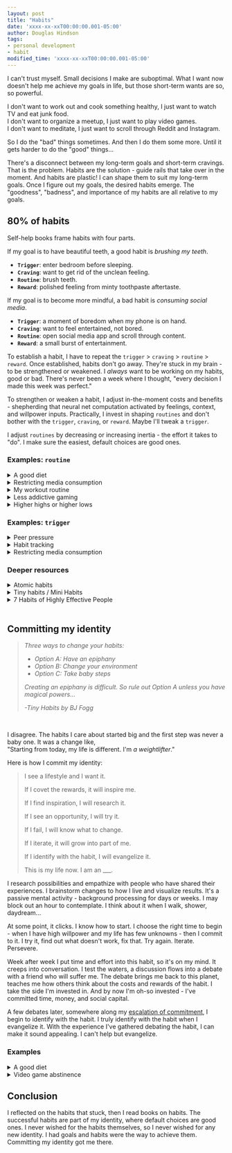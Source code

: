 ```yaml
---
layout: post
title: "Habits"
date: 'xxxx-xx-xxT00:00:00.001-05:00'
author: Douglas Hindson
tags: 
- personal development
- habit
modified_time: 'xxxx-xx-xxT00:00:00.001-05:00'
---
```


I can't trust myself. Small decisions I make are suboptimal. What I want now doesn't help me achieve my goals in life, but those short-term wants are so, so powerful.

I don't want to work out and cook something healthy, I just want to watch TV and eat junk food.
<br/>I don't want to organize a meetup, I just want to play video games.
<br/>I don't want to meditate, I just want to scroll through Reddit and Instagram.

So I do the "bad" things sometimes. And then I do them some more. Until it gets harder to do the "good" things...

There's a disconnect between my long-term goals and short-term cravings. That is the problem. Habits are the solution - guide rails that take over in the moment. And habits are plastic! I can shape them to suit my long-term goals. Once I figure out my goals, the desired habits emerge. The "goodness", "badness", and importance of my habits are all relative to my goals.

## 80% of habits

Self-help books frame habits with four parts.

If my goal is to have beautiful teeth, a good habit is *brushing my teeth*.

* **`Trigger`**: enter bedroom before sleeping.
* **`Craving`**: want to get rid of the unclean feeling.
* **`Routine`**: brush teeth.
* **`Reward`**: polished feeling from minty toothpaste aftertaste.

If my goal is to become more mindful, a bad habit is *consuming social media*.
* **`Trigger`**: a moment of boredom when my phone is on hand.
* **`Craving`**: want to feel entertained, not bored.
* **`Routine`**: open social media app and scroll through content.
* **`Reward`**: a small burst of entertainment.

To establish a habit, I have to repeat the `trigger` > `craving` > `routine` > `reward`. Once established, habits don't go away. They're stuck in my brain - to be strengthened or weakened. I *always* want to be working on my habits, good or bad. There's never been a week where I thought, "every decision I made this week was perfect."

To strengthen or weaken a habit, I adjust in-the-moment costs and benefits - shepherding that neural net computation activated by feelings, context, and willpower inputs. Practically, I invest in shaping `routines` and don't bother with the `trigger`, `craving`, or `reward`. Maybe I'll tweak a `trigger`.

I adjust `routines` by decreasing or increasing inertia - the effort it takes to "do". I make sure the easiest, default choices are good ones.

### Examples: `routine`

<details>
<summary>A good diet</summary>

I make convenient food the "correct" choice. I have a list of meals that take 5-15min of preparation and have consistent calories and protein. I make sure to always have ingredients available for them. The meal list and ingredient measurements are on one page fastened to my kitchen stove. It would take a lot of upfront effort to eat an off-diet meal.
<br/><br/>
I put effort into buying food at the right time. I schedule buying food far in advance, making sure never to run out and need fast alternatives. I buy food when I have willpower - when I'm not tired or hungry. Under these conditions, I pick good food and avoid bad food. I eat the food I have, and all the food I have is good.
<br/><br/>
I invested time and effort to put myself in this position.
<br/><br/>
<a href="https://curiousest.com/diet/">Full post</a>
<br/>
</details>

<details>
<summary>Restricting media consumption</summary>

Sometimes I put extraordinary effort into sabotaging bad choices. I restrict media consumption because it doesn't bring me enough value for the time I spend on it:
<br/><br/>
I enable parental controls on my tablet and phone to blacklist websites, I change my computer's /etc/hosts file to blacklist domains, I log into my router to blacklist IPs. I get other people to hide my gaming consoles and choose the passwords I need to unlock all these things. On YouTube, I unfollow or block channels/content that I deem unproductive. On Facebook/LinkedIn/Twitter/Instagram, I unfollow friends and contacts until all newsfeed content is benign.
<br/><br/>
I still binge sometimes, taking down barriers. When I feel regret, I rebuild the walls. Then I erect stronger ones.
<br/>
</details>

<details>
<summary>My workout routine</summary>

Working out is part of my day by default. I also treat it as the time to clear my head. I have regularly scheduled meetings on my calendar every day to work out. I make the overhead on working out as low as possible. In my last two offices, my gyms were within five minutes of my desk. I also have a squat rack and weights in my bedroom as a backup.
<br/>
</details>

<details>
<summary>Less addictive gaming</summary>

I could spend all my waking hours gaming. A big problem for me is that I find it especially hard to stop without completing something. Whether it's an hour-long multiplayer game or one act of many in a single-player game, it pains me to stop part-way through. That makes gaming take far more time, with far less flexibility. As silly as it sounds, I replaced playing video games with watching others play them on platforms like Twitch and YouTube. I got half the enjoyment but I lost the need to finish. I experienced a fraction of the addiction too.
<br/><br/>
I even found watching too addictive and time-consuming, but it was an important stepping stone to my gaming abstinence.
<br/>
</details>

<details>
<summary>Higher highs or higher lows</summary>
A few months ago, I focused on maximizing peak productivity. My writing was 2x as productive for two weeks. Then I hit a low point and I didn't write at all for a three-month stretch. What's better, 2x-ing peak productivity or 0.5x-ing when times get tough?

<br/>
</details>


### Examples: `trigger`

<details>
<summary>Peer pressure</summary>

I have a friend who always tempts me with indulgent food. I shared my diet goals with them and the importance of these goals to me. I explained that I don't always have the willpower to resist, but resisting is always the right choice. I asked them to help me achieve my goals and not actively work against them.
<br/>
</details>

<details>
<summary>Habit tracking</summary>

I leave my habit/gratitude/goal-tracking book on my kitchen table where I eat in the morning and at night. I record after I eat. I used to have it beside my bed, but I often forgot. 
<br/>
</details>

<details>
<summary>Restricting media consumption</summary>

I got into a bad habit of watching TV or scrolling through social media while eating. A very hard habit to break and a huge timesink. I tried mindful eating, with no distractions, but that never stuck. I bought print subscriptions to The Economist and Harvard Business Review. I leave the magazines where I eat. Now I consume a less addictive, less time-consuming media source while I eat.
<br/>
</details>

### Deeper resources

<details>
<summary>Atomic habits</summary>

<a href="https://www.samuelthomasdavies.com/book-summaries/self-help/atomic-habits/">Book summary.</a> This was my favourite book on habits. It closely aligned with my beliefs and motivations.
<br/><br/>

<b>Choice quotes</b>
<br/><br/>
“You do not rise to the level of your goals. You fall to the level of your systems.” 
<br/><br/>

“One of the best ways to build a new habit is to identify a current habit you already do each day and then stack your new behavior on top. This is called habit stacking.”
<br/><br/>

“People with high self-control tend to spend less time in tempting situations. It’s easier to avoid temptation than resist it.”
<br/><br/>

“Habits are easier when they align with your natural abilities. Choose the habits that best suit you.”
<br/><br/>

“One of the most effective things you can do to build better habits is to join a culture where (1) your desired behavior is the normal behavior and (2) you already have something in common with the group.”
<br/><br/>

</details>

<details>
<summary>Tiny habits / Mini Habits</summary>

<a href="https://www.samuelthomasdavies.com/book-summaries/self-help/tiny-habits/">Tiny Habits book summary.</a> <a href="https://www.samuelthomasdavies.com/book-summaries/self-help/mini-habits/">Mini habits book summary.</a> These books are similar. Their advice didn't suit me (explored in the second half of this article).
<br/><br/>

<b>Choice quotes</b>
<br/><br/>

The essence of Tiny Habits is to take a behavior you want, make it tiny, find where it fits naturally in your life, and nurture its growth.
<br/><br/>

"The foundation of the Mini Habits system is in ‘stupid small’ steps."
<br/><br/>

"You can disrupt a behavior you don’t want by removing the prompt. This isn’t always easy, but removing the prompt is your best first move to stop a behavior from happening."
<br/><br/>

“We’re quick to blame ourselves for lack of progress, but slow to blame our strategies."
<br/>
</details>

<details>

<summary>7 Habits of Highly Effective People</summary>

<a href="https://en.wikipedia.org/wiki/The_7_Habits_of_Highly_Effective_People">Wikipedia summary.</a> <a href="https://www.samuelthomasdavies.com/book-summaries/self-help/mini-habits/">Book summary.</a> Half the ideas in this book seem passé - like they're already ingrained into modern corporate culture. It has a 90s feel, packed with clichés (one of the habits is "Synergize"). It originated many of them.
<br/><br/>

<b>Choice quotes</b>
<br/><br/>

"Management is doing things right; leadership is doing the right things"
<br/><br/>

"If I really want to improve my situation, I can work on the one thing over which I have control - myself."
<br/><br/>

"Sow a thought, reap an action; sow an action, reap a habit; sow a habit, reap a character; sow a character, reap a destiny."
<br/><br/>

"The key is not to prioritize what’s on your schedule, but to schedule your priorities."
<br/>
</details>

<br/>

## Committing my identity

> *Three ways to change your habits:*
> 
> - *Option A:  Have an epiphany*
> - *Option B:  Change your environment*
> - *Option C:  Take baby steps*
> 
>*Creating an epiphany is difficult. So rule out Option A unless you have magical powers...*
>
>*-Tiny Habits by BJ Fogg*

<br/>

I disagree. The habits I care about started big and the first step was never a baby one. It was a change like,<br/>"Starting from today, my life is different. I'm *a weightlifter*."

Here is how I commit my identity:

>I see a lifestyle and I want it.
>
>If I covet the rewards, it will inspire me.
>
>If I find inspiration, I will research it.
>
>If I see an opportunity, I will try it.
>
>If I fail, I will know what to change.
>
>If I iterate, it will grow into part of me.
>
>If I identify with the habit, I will evangelize it.
>
>This is my life now. I am an ___.

I research possibilities and empathize with people who have shared their experiences. I brainstorm changes to how I live and visualize results. It's a passive mental activity - background processing for days or weeks. I may block out an hour to contemplate. I think about it when I walk, shower, daydream...

At some point, it clicks. I know how to start. I choose the right time to begin - when I have high willpower and my life has few unknowns - then I commit to it. I try it, find out what doesn't work, fix that. Try again. Iterate. Persevere.

Week after week I put time and effort into this habit, so it's on my mind. It creeps into conversation. I test the waters, a discussion flows into a debate with a friend who will suffer me. The debate brings me back to this planet, teaches me how others think about the costs and rewards of the habit. I take the side I'm invested in. And by now I'm oh-so invested - I've committed time, money, and social capital.

A few debates later, somewhere along my [escalation of commitment](https://en.wikipedia.org/wiki/Escalation_of_commitment), I begin to identify with the habit. I truly identify with the habit when I evangelize it. With the experience I've gathered debating the habit, I can make it sound appealing. I can't help but evangelize.

### Examples

<details>
<summary>A good diet</summary>

"A diet habit will make me look better, feel better, look better, spend less time on food, look better..."
<br/><br/>
I contemplated the possibilities and implications until I found a path to commitment. I saw a dietician, followed their advice, and kept what worked. My diet became part of my identity. I am someone who has a strict diet. When someone talks about food, my perspective is, "as someone on a more strict diet."
<br/><br/>
Why doesn't everyone eat "correctly"? They probably don't have the awareness or tools, just like pre-diet me.
<br/>
</details>

<details>
<summary>Video game abstinence</summary>

"Not consuming video games will give me more productivity, more time for the things I wish I did more."
<br/><br/>
I thought and thought until I found the path to commitment (or in this case, wall of commitment). Each time I over-indulged, I put barriers in front of the platform I binged on. I deleted games, hid devices, threw away passwords. I became a former gamer. Gaming is part of my identity and so is its abstinence. If someone talks about games, I get excited. When the conversation drifts to present gaming, I apologize for not being up-to-date but empathize with the passion. I'm a former gamer.
<br/><br/>
Although I enjoyed video games, they weren't bringing me long-term rewards. Are they the best time investment? What goals are they helping you achieve? Surely you can find a form of entertainment that makes you better every day...
<br/>
</details>

## Conclusion

I reflected on the habits that stuck, then I read books on habits. The successful habits are part of my identity, where default choices are good ones. I never wished for the habits themselves, so I never wished for any new identity. I had goals and habits were the way to achieve them. Committing my identity got me there.